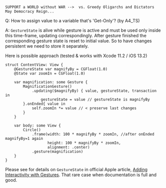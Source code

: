 ```
SUPPORT a WORLD without WAR -->  vs. Greedy Oligarchs and Dictators
May Democracy Reign... 
```

Q: How to assign value to a variable that's 'Get-Only'? (by A4_TS)

A: `GestureState` is alive while gesture is active and must be used only inside this time-frame, updating correspondingly. After gesture finished the corresponding gesture state is reset to initial value. So to have changes persistent we need to store it separately.

Here is possible approach (tested & works with Xcode 11.2 / iOS 13.2)

    struct ContentView: View {
        @GestureState var magnifyBy = CGFloat(1.0)
        @State var zoomIn = CGFloat(1.0)
        
        var magnification: some Gesture {
            MagnificationGesture()
                .updating($magnifyBy) { value, gestureState, transaction in
                    gestureState = value // gestureState is magnifyBy
            }.onEnded{ value in
                self.zoomIn *= value // < preserve last changes
            }
        }
        
        var body: some View {
            Circle()
                .frame(width: 100 * magnifyBy * zoomIn, //after onEnded magnifyBy=1 again
                       height: 100 * magnifyBy * zoomIn,  
                       alignment: .center)
                .gesture(magnification)
        }
    }

Please see for details on `GestureState` in official Apple article, [Adding Interactivity with Gestures](https://developer.apple.com/documentation/swiftui/gestures/adding_interactivity_with_gestures). That rare case when documentation is full and good.
